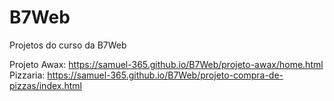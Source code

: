 # B7Web
Projetos do curso da B7Web


Projeto Awax: https://samuel-365.github.io/B7Web/projeto-awax/home.html <br />
Pizzaria: https://samuel-365.github.io/B7Web/projeto-compra-de-pizzas/index.html
